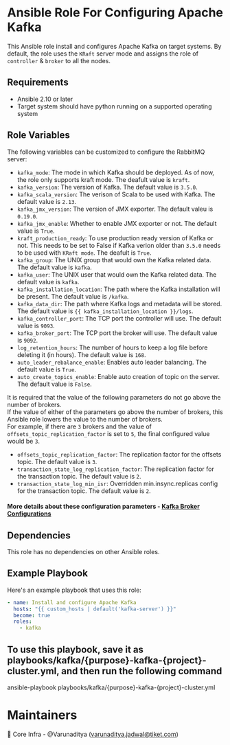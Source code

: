 # Ansible Role For Configuring Apache Kafka

This Ansible role install and configures Apache Kafka on target systems. By default, the role uses the `KRaft` server mode and assigns the role of `controller` & `broker` to all the nodes.

## Requirements

- Ansible 2.10 or later
- Target system should have python running on a supported operating system

## Role Variables

The following variables can be customized to configure the RabbitMQ server:

- `kafka_mode`: The mode in which Kafka should be deployed. As of now, the role only supports kraft mode. The deafult value is `kraft`.
- `kafka_version`: The version of Kafka. The default value is `3.5.0`.
- `kafka_scala_version`: The verison of Scala to be used with Kafka. The default value is `2.13`.
- `kafka_jmx_version`: The version of JMX exporter. The default valeu is `0.19.0`.
- `kafka_jmx_enable`: Whether to enable JMX exporter or not. The default value is `True`.
- `kraft_production_ready`: To use production ready version of Kafka or not. This needs to be set to False if Kafka verion older than `3.5.0` needs to be used with `KRaft mode`. The deafult is `True`.
- `kafka_group`: The UNIX group that would own the Kafka related data. The default value is `kafka`.
- `kafka_user`: The UNIX user that would own the Kafka related data. The default value is `kafka`.
- `kafka_installation_location`: The path where the Kafka installation will be present. The default value is `/kafka`.
- `kafka_data_dir`: The path where Kafka logs and metadata will be stored. The default value is `{{ kafka_installation_location }}/logs`.
- `kafka_controller_port`: The TCP port the controller will use. The default value is `9093`.
- `kafka_broker_port`: The TCP port the broker will use. The default value is `9092`.
- `log_retention_hours`: The number of hours to keep a log file before deleting it (in hours). The default value is `168`.
- `auto_leader_rebalance_enable`: Enables auto leader balancing. The default value is `True`.
- `auto_create_topics_enable`: Enable auto creation of topic on the server. The default value is `False`.

It is required that the value of the following parameters do not go above the number of brokers.  
If the value of either of the parameters go above the number of brokers, this Ansible role lowers the value to the number of brokers.  
For example, if there are `3` brokers and the value of `offsets_topic_replication_factor` is set to `5`, the final configured value would be `3`.

- `offsets_topic_replication_factor`: The replication factor for the offsets topic. The default value is `3`.
- `transaction_state_log_replication_factor`: The replication factor for the transaction topic. The default value is `2`.
- `transaction_state_log_min_isr`: Overridden min.insync.replicas config for the transaction topic. The default value is `2`.

#### More details about these configuration parameters - [Kafka Broker Configurations](https://kafka.apache.org/documentation/#brokerconfigs)

## Dependencies

This role has no dependencies on other Ansible roles.

## Example Playbook

Here's an example playbook that uses this role:

```yaml
- name: Install and configure Apache Kafka
  hosts: "{{ custom_hosts | default('kafka-server') }}"
  become: true
  roles:
    - kafka
```

## To use this playbook, save it as playbooks/kafka/{purpose}-kafka-{project}-cluster.yml, and then run the following command

ansible-playbook playbooks/kafka/{purpose}-kafka-{project}-cluster.yml

# Maintainers
👤  Core Infra - @Varunaditya (varunaditya.jadwal@tiket.com) 
